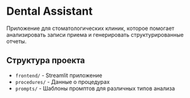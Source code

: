 # Dental Assistant

Приложение для стоматологических клиник, которое помогает анализировать записи приема и генерировать структурированные отчеты.


## Структура проекта

- `frontend/` - Streamlit приложение
- `procedures/` - Данные о процедурах
- `prompts/` - Шаблоны промптов для различных типов анализа
